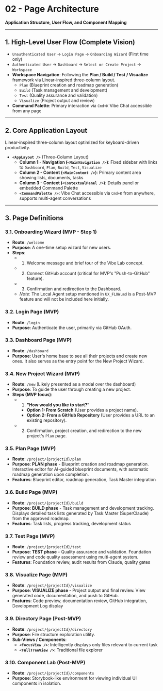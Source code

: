 # 02 - Page Architecture
**Application Structure, User Flow, and Component Mapping**
<!-- AI Genesis Guide: Use this document to define the high-level page structure of the application. Map out each page, its purpose, and the core components it will require. -->

---

## 1. High-Level User Flow (Complete Vision)
- `Unauthenticated User` -> `Login Page` -> `Onboarding Wizard` (First time only)
- `Authenticated User` -> `Dashboard` -> `Select or Create Project` -> `Workspace`
- **Workspace Navigation**: Following the **Plan / Build / Test / Visualize** framework via Linear-inspired three-column layout.
    - `Plan` (Blueprint creation and roadmap generation)
    - `Build` (Task management and development)
    - `Test` (Quality assurance and validation)
    - `Visualize` (Project output and review)
- **Command Palette**: Primary interaction via `Cmd+K` Vibe Chat accessible from any page

---

## 2. Core Application Layout
Linear-inspired three-column layout optimized for keyboard-driven productivity.

- **`<AppLayout />`** (Three-Column Layout)
    - **Column 1 - Navigation (`<MainNavigation />`)**: Fixed sidebar with links to `Dashboard`, `Plan`, `Build`, `Test`, `Visualize`
    - **Column 2 - Content (`<MainContent />`)**: Primary content area showing lists, documents, tasks
    - **Column 3 - Context (`<ContextualPanel />`)**: Details panel or embedded Command Palette
    - **`<CommandPalette />`**: Vibe Chat accessible via `Cmd+K` from anywhere, supports multi-agent conversations

---

## 3. Page Definitions

### 3.1. Onboarding Wizard **(MVP - Step 1)**
- **Route**: `/welcome`
- **Purpose**: A one-time setup wizard for new users.
- **Steps**:
    - 1. Welcome message and brief tour of the Vibe Lab concept.
    - 2. Connect GitHub account (critical for MVP's "Push-to-GitHub" feature).
    - 3. Confirmation and redirection to the Dashboard.
    - *Note*: The Local Agent setup mentioned in `UX_FLOW.md` is a Post-MVP feature and will not be included here initially.

### 3.2. Login Page **(MVP)**
- **Route**: `/login`
- **Purpose**: Authenticate the user, primarily via GitHub OAuth.

### 3.3. Dashboard Page **(MVP)**
- **Route**: `/dashboard`
- **Purpose**: User's home base to see all their projects and create new ones. It also serves as the entry point for the New Project Wizard.

### 3.4. New Project Wizard **(MVP)**
- **Route**: `/new` (Likely presented as a modal over the dashboard)
- **Purpose**: To guide the user through creating a new project.
- **Steps (MVP focus)**:
    - 1. **"How would you like to start?"**
        - **Option 1: From Scratch** (User provides a project name).
        - **Option 2: From a GitHub Repository** (User provides a URL to an existing repository).
    - 2. Confirmation, project creation, and redirection to the new project's `Plan` page.

### 3.5. Plan Page **(MVP)**
- **Route**: `/project/{projectId}/plan`
- **Purpose**: **PLAN phase** - Blueprint creation and roadmap generation. Interactive editor for AI-guided blueprint documents, with automatic roadmap generation upon completion.
- **Features**: Blueprint editor, roadmap generation, Task Master integration

### 3.6. Build Page **(MVP)**
- **Route**: `/project/{projectId}/build`
- **Purpose**: **BUILD phase** - Task management and development tracking. Displays detailed task lists generated by Task Master (SuperClaude) from the approved roadmap.
- **Features**: Task lists, progress tracking, development status

### 3.7. Test Page **(MVP)**
- **Route**: `/project/{projectId}/test`
- **Purpose**: **TEST phase** - Quality assurance and validation. Foundation review and code quality assessment using multi-agent system.
- **Features**: Foundation review, audit results from Claude, quality gates

### 3.8. Visualize Page **(MVP)**
- **Route**: `/project/{projectId}/visualize`
- **Purpose**: **VISUALIZE phase** - Project output and final review. View generated code, documentation, and push to GitHub.
- **Features**: Code preview, documentation review, GitHub integration, Development Log display

### 3.9. Directory Page **(Post-MVP)**
- **Route**: `/project/{projectId}/directory`
- **Purpose**: File structure exploration utility.
- **Sub-Views / Components**:
    - **`<FocusView />`**: Intelligently displays only files relevant to current task
    - **`<FullTreeView />`**: Traditional file explorer

### 3.10. Component Lab **(Post-MVP)**
- **Route**: `/project/{projectId}/components`
- **Purpose**: Storybook-like environment for viewing individual UI components in isolation. 